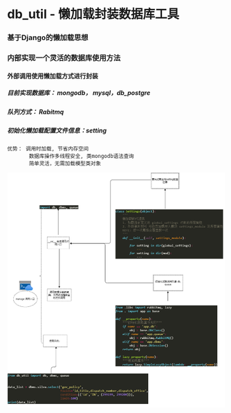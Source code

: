 # db_util -  懒加载封装数据库工具

### 基于Django的懒加载思想

### 内部实现一个灵活的数据库使用方法

#### 外部调用使用懒加载方式进行封装

##### 目前实现数据库： mongodb， mysql，db_postgre

##### 队列方式： Rabitmq

##### 初始化懒加载配置文件信息：setting

```
优势： 调用时加载, 节省内存空间
       数据库操作多线程安全, 类mongodb语法查询
       简单灵活，无需加载模型类对象
```

![懒加载数据库封装](https://github.com/Forbilly/db_util/blob/main/%E6%87%92%E5%8A%A0%E8%BD%BD%E6%95%B0%E6%8D%AE%E5%BA%93%E5%B0%81%E8%A3%85.png)
